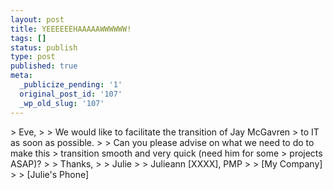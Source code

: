 ```yaml
---
layout: post
title: YEEEEEEHAAAAAWWWWWW!
tags: []
status: publish
type: post
published: true
meta:
  _publicize_pending: '1'
  original_post_id: '107'
  _wp_old_slug: '107'
---
```

&gt; Eve,
&gt;
&gt; We would like to facilitate the transition of Jay McGavren
&gt; to IT as soon as possible.
&gt;
&gt; Can you please advise on what we need to do to make this
&gt; transition smooth and very quick (need him for some
&gt; projects ASAP)?
&gt;
&gt; Thanks,
&gt;
&gt; Julie
&gt;
&gt; Julieann [XXXX], PMP
&gt;
&gt; [My Company]
&gt;
&gt; [Julie's Phone]
